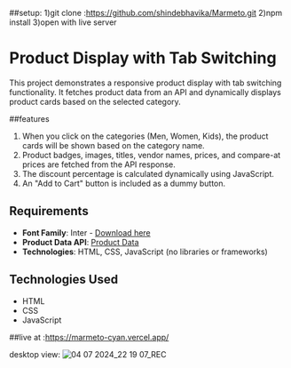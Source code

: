 ##setup:
1)git clone  :https://github.com/shindebhavika/Marmeto.git
2)npm install
3)open with live server

# Product Display with Tab Switching

This project demonstrates a responsive product display with tab switching functionality. It fetches product data from an API and dynamically displays product cards based on the selected category.



##features

1. When you click on the categories (Men, Women, Kids), the product cards will be shown based on the category name.
2. Product badges, images, titles, vendor names, prices, and compare-at prices are fetched from the API response.
3. The discount percentage is calculated dynamically using JavaScript.
4. An "Add to Cart" button is included as a dummy button.

## Requirements

- **Font Family**: Inter - [Download here](https://fonts.google.com/specimen/Inter)
- **Product Data API**: [Product Data](https://cdn.shopify.com/s/files/1/0564/3685/0790/files/multiProduct.json)
- **Technologies**: HTML, CSS, JavaScript (no libraries or frameworks)

## Technologies Used

- HTML
- CSS
- JavaScript

##live at :https://marmeto-cyan.vercel.app/




desktop view:
![04 07 2024_22 19 07_REC](https://github.com/shindebhavika/Marmeto/assets/103195075/787962d6-33f2-40fa-9111-c48fcd259119)

